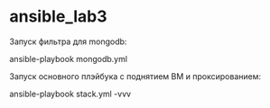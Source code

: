 # ansible_lab3

Запуск фильтра для mongodb:

ansible-playbook mongodb.yml

Запуск основного плэйбука с поднятием ВМ и проксированием:

ansible-playbook stack.yml -vvv


